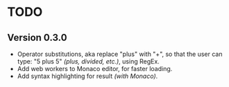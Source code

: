 # TODO

## Version 0.3.0

- Operator substitutions, aka replace "plus" with "+", so that the user can type: "5 plus 5" *(plus, divided, etc.)*, using RegEx.
- Add web workers to Monaco editor, for faster loading.
- Add syntax highlighting for result *(with Monaco)*.